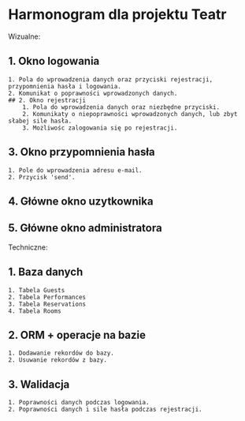 # Harmonogram dla projektu Teatr

Wizualne: 

## 1. Okno logowania
    1. Pola do wprowadzenia danych oraz przyciski rejestracji, przypomnienia hasła i logowania.
    2. Komunikat o poprawności wprowadzonych danych.
    ## 2. Okno rejestracji
        1. Pola do wprowadzenia danych oraz niezbędne przyciski.
        2. Komunikaty o niepoprawności wprowadzonych danych, lub zbyt słabej sile hasła.
        3. Możliwośc zalogowania się po rejestracji.
## 3. Okno przypomnienia hasła    
    1. Pole do wprowadzenia adresu e-mail.
    2. Przycisk 'send'.
## 4. Główne okno uzytkownika
    
## 5. Główne okno administratora

Techniczne:

## 1. Baza danych
    1. Tabela Guests
    2. Tabela Performances
    3. Tabela Reservations
    4. Tabela Rooms
## 2. ORM + operacje na bazie
    1. Dodawanie rekordów do bazy.
    2. Usuwanie rekordów z bazy.
## 3. Walidacja
    1. Poprawności danych podczas logowania.
    2. Poprawności danych i sile hasła podczas rejestracji.
